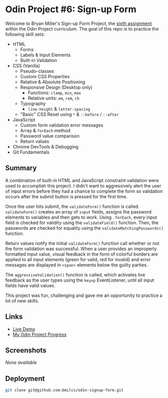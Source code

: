 # Odin Project #6: Sign-up Form

Welcome to Bryan Miller's Sign-up Form Project, the [sixth assignment](https://www.theodinproject.com/lessons/node-path-intermediate-html-and-css-sign-up-form) within the Odin Project curriculum. The goal of this repo is to practice the following skill sets:

- HTML
  - Forms
  - Labels & Input Elements
  - Built-in Validation
- CSS (Vanilla)
  - Pseudo-classes
  - Custom CSS Properties
  - Relative & Absolute Positioning
  - Responsive Design (Desktop only)
    - Functions: `clamp`, `min`, `max`
    - Relative units: `em`, `rem`, `ch`
  - Typography
    - `line-height` & `letter-spacing`
  - "Basic" CSS Reset using `*` & `::before` / `::after`
- JavaScript
  - Custom form validation error messages
  - Array & `forEach` method
  - Password value comparison
  - Return values
- Chrome DevTools & Debugging
- Git Fundamentals

## Summary

A combination of built-in HTML and JavaScript constraint validation were used to accomplish this project. I didn't want to aggressively alert the user of input errors before they had a chance to complete the form so validation occurs after the submit button is pressed for the first time.

Once the user hits submit, the `validateForm()` function is called. `validateForm()` creates an array of `input` fields, assigns the password elements to variables and then gets to work. Using `.forEach`, every input field is checked for validity using the `validateField()` function. Then, the passwords are checked for equality using the `validateMatchingPasswords()` function.

Return values notify the initial `validateForm()` function call whether or not the form validation was successful. When a user provides an improperly formatted input value, visual feedback in the form of colorful borders are applied to all input elements (green for valid, red for invalid) and error messages are displayed in `<span>` elements below the guilty parties.

The `aggressiveValidation()` function is called, which activates live feedback as the user types using the `keyup` EventListener, until all input fields have valid values.

This project was fun, challenging and gave me an opportunity to practice a lot of new skills.

## Links

- [Live Demo](https://bmilcs.github.io/odin-signup-form/)
- [My Odin Project Progress](https://github.com/bmilcs/op)

## Screenshots

_None available_

## Deployment

```sh
git clone git@github.com:bmilcs/odin-signup-form.git
```
